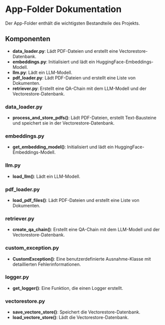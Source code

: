 # App-Folder Dokumentation

Der App-Folder enthält die wichtigsten Bestandteile des Projekts.

## Komponenten

* **data_loader.py**: Lädt PDF-Dateien und erstellt eine Vectorestore-Datenbank.
* **embeddings.py**: Initialisiert und lädt ein HuggingFace-Embeddings-Modell.
* **llm.py**: Lädt ein LLM-Modell.
* **pdf_loader.py**: Lädt PDF-Dateien und erstellt eine Liste von Dokumenten.
* **retriever.py**: Erstellt eine QA-Chain mit dem LLM-Modell und der Vectorestore-Datenbank.

### data_loader.py

* **process_and_store_pdfs()**: Lädt PDF-Dateien, erstellt Text-Bausteine und speichert sie in der Vectorestore-Datenbank.

### embeddings.py

* **get_embedding_model()**: Initialisiert und lädt ein HuggingFace-Embeddings-Modell.

### llm.py

* **load_llm()**: Lädt ein LLM-Modell.

### pdf_loader.py

* **load_pdf_files()**: Lädt PDF-Dateien und erstellt eine Liste von Dokumenten.

### retriever.py

* **create_qa_chain()**: Erstellt eine QA-Chain mit dem LLM-Modell und der Vectorestore-Datenbank.

### custom_exception.py

* **CustomException()**: Eine benutzerdefinierte Ausnahme-Klasse mit detaillierten Fehlerinformationen.

### logger.py

* **get_logger()**: Eine Funktion, die einen Logger erstellt.

### vectorestore.py

* **save_vectore_store()**: Speichert die Vectorestore-Datenbank.
* **load_vectore_store()**: Lädt die Vectorestore-Datenbank.